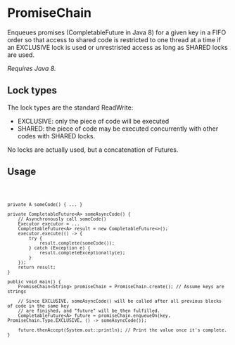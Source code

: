 # PromiseChain

Enqueues promises (CompletableFuture in Java 8) for a given key in a FIFO order so that access to shared code is restricted to one thread at a time if an EXCLUSIVE lock is used or unrestristed access as long as SHARED locks are used.

*Requires Java 8.*

## Lock types
The lock types are the standard ReadWrite:

* EXCLUSIVE: only the piece of code will be executed 
* SHARED: the piece of code may be executed concurrently with other codes with SHARED locks.
 
No locks are actually used, but a concatenation of Futures.
 
## Usage
 
<code>

    private A someCode() { ... }
    
    private CompletableFuture<A> someAsyncCode() {
        // Asynchronously call someCode()
        Executor executor = ...
        CompletableFuture<A> result = new CompletableFuture<>();
        executor.execute(() -> {
            try {
                result.complete(someCode());
            } catch (Exception e) {
                result.completeExceptionally(e);
            }
        });
        return result;
    }

    public void main() {
        PromiseChain<String> promiseChain = PromiseChain.create(); // Assume keys are strings
        
        // Since EXCLUSIVE, someAsyncCode() will be called after all previous blocks of code in the same key
        // are finished, and "future" will be then fulfilled.
        CompletableFuture<A> future = promiseChain.enqueueOn(key, PromiseChain.Type.EXCLUSIVE, () -> someAsyncCode());
        
        future.thenAccept(System.out::println); // Print the value once it's complete. 
    }    
</code>